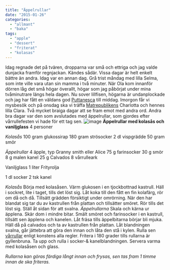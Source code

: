 ```yaml
---
title: "Äppelrullar"
date: "2015-01-26"
categories:
  - "allmant"
  - "baka"
tags:
  - "apple"
  - "dessert"
  - "friterat"
  - "kolasas"
---
```


Idag regnade det på tvären, dropparna var små och ettriga och jag valde dunjacka framför regnjackan. Kändes sådär. Vissa dagar är helt enkelt bättre än andra. Idag var en annan dag. Grå trist måndag med lilla Selma, som inte ville vara utan sin mamma i två minuter. När Ola kom innanför dörren låg det små högar överallt, högar som jag påbörjat under mina tvåminutrare längs hela dagen. Nu sover lillfisen, högarna är undanplockade och jag har fått en väldans god [Puttanesca](/posts/gladjeflickans-favorit/) till middag. Imorgon får vi mysbesök och på onsdag ska vi träffa [Matrepublikens](http://matrepubliken.se) Charlotta och hennes lilla Clara. Två mycket braiga dagar att se fram emot med andra ord. Andra bra dagar var den som avslutades med äppelrullar, som gjordes efter vårrullefesten vi hade för ett tag sen.
![image](/static/img/image5-e1422703459107-768x1024.jpg)
**Äppelrullar med kolasås och vaniljglass** 4 personer

_Kolasås_ 100 gram glukossirap 180 gram strösocker 2 dl vispgrädde 50 gram smör

_Äppelrullar_ 4 äpple, typ Granny smith eller Alice 75 g farinsocker 30 g smör 8 g malen kanel 25 g Calvados 8 vårrulleark

Vaniljglass 1 liter Frityrolja

1 dl socker 2 tsk kanel

_Kolasås_ Börja med kolasåsen. Värm glukosen i en tjockbottnad kastrull. Häll i sockret, lite i taget, tills det löst sig. Låt koka till den fått en fin kolafärg, rör om då och då. Tillsätt grädden försiktigt under omrörning. När den har blandat sig tar du av kastrullen från plattan och tillsätter smöret. Rör tills det löst sig. Ställ åt sidan för att svalna. _Äppelrullarna_ Skala och kärna ur äpplena. Skär dom i mindre bitar. Smält smöret och farinsocker i en kastrull, tillsätt sen äpplena och kanelen. Låt fräsa tills äppelbitarna börjar bli mjuka. Häll då på calvados och ta av kastrullen från plattan. Låt blandningen svalna, går jättebra att göra den innan och låta den stå i kylen. Rulla sen [vårrullar](/posts/varrullar/) enligt konstens alla regler. Fritera i 180 grader tills rullarna är gyllenbruna. Ta upp och rulla i socker-& kanelblandningen. Servera varma med kolasåsen och glass.

_Rullarna kan göras färdiga långt innan och frysas, sen tas fram 1 timme innan de ska friteras._
